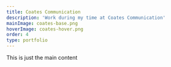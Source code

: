 ```yaml
---
title: Coates Communication
description: 'Work during my time at Coates Communication'
mainImage: coates-base.png
hoverImage: coates-hover.png
order: 4
type: portfolio
---
```


This is just the main content
